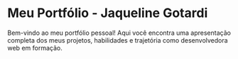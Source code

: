 # Meu Portfólio - Jaqueline Gotardi

Bem-vindo ao meu portfólio pessoal! Aqui você encontra uma apresentação completa dos meus projetos, habilidades e trajetória como desenvolvedora web em formação.

